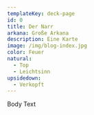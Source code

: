 ```yaml
---
templateKey: deck-page
id: 0
title: Der Narr
arkana: Große Arkana
description: Eine Karte
image: /img/blog-index.jpg
color: Feuer
natural:
  - Top
  - Leichtsinn
upsidedown:
  - Verkopft
---
```

Body Text
